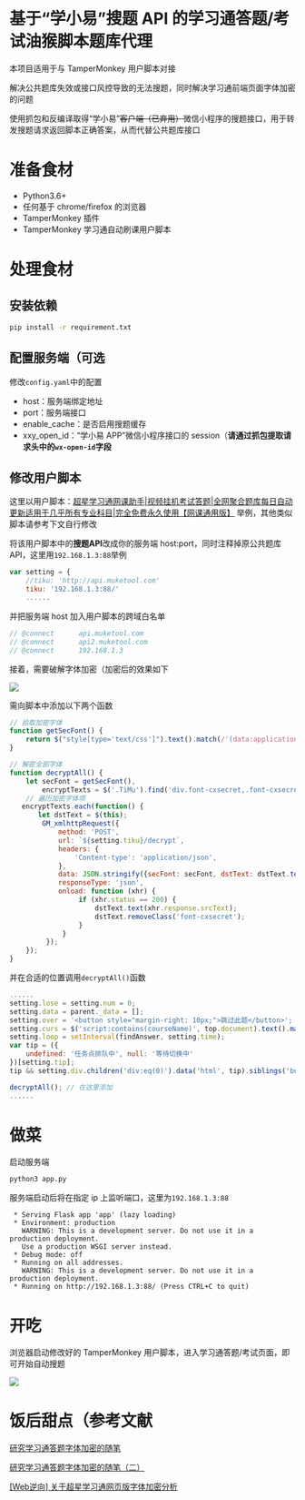 # 基于“学小易”搜题 API 的学习通答题/考试油猴脚本题库代理

本项目适用于与 TamperMonkey 用户脚本对接

解决公共题库失效或接口风控导致的无法搜题，同时解决学习通前端页面字体加密的问题

使用抓包和反编译取得“学小易”~~客户端（已弃用）~~微信小程序的搜题接口，用于转发搜题请求返回脚本正确答案，从而代替公共题库接口

# 准备食材

- Python3.6+
- 任何基于 chrome/firefox 的浏览器
- TamperMonkey 插件
- TamperMonkey 学习通自动刷课用户脚本

# 处理食材

## 安装依赖

```bash
pip install -r requirement.txt
```

## 配置服务端（可选

修改`config.yaml`中的配置
 
 - host：服务端绑定地址
 - port：服务端接口
 - enable_cache：是否启用搜题缓存
 - xxy_open_id：“学小易 APP”微信小程序接口的 session（**请通过抓包提取请求头中的`wx-open-id`字段**

## 修改用户脚本

这里以用户脚本：[超星学习通网课助手|视频挂机考试答题|全网聚合题库每日自动更新适用于几乎所有专业科目|完全免费永久使用【网课通用版】](https://greasyfork.org/zh-CN/scripts/426360) 举例，其他类似脚本请参考下文自行修改

将该用户脚本中的**搜题API**改成你的服务端 host:port，同时注释掉原公共题库 API，这里用`192.168.1.3:88`举例

```javascript
var setting = {
    //tiku: 'http://api.muketool.com'
    tiku: '192.168.1.3:88/'
    ......
```

并把服务端 host 加入用户脚本的跨域白名单

```javascript
// @connect      api.muketool.com
// @connect      api2.muketool.com
// @connect      192.168.1.3
```

接着，需要破解字体加密（加密后的效果如下

![](http://i0.hdslb.com/bfs/album/063c3182c89dd22878bf783f71d9b08929b135f1.png)

需向脚本中添加以下两个函数

```javascript
// 拾取加密字体
function getSecFont() {
    return $("style[type='text/css']").text().match(/'(data:application\/font-ttf;.*?)'/)[1]
}

// 解密全部字体
function decryptAll() {
    let secFont = getSecFont(),
        encryptTexts = $('.TiMu').find('div.font-cxsecret,.font-cxsecret a');
    // 遍历加密字体项
   encryptTexts.each(function() {
       let dstText = $(this);
        GM_xmlhttpRequest({
            method: 'POST',
            url: `${setting.tiku}/decrypt`,
            headers: {
                'Content-type': 'application/json',
            },
            data: JSON.stringify({secFont: secFont, dstText: dstText.text().trim()}),
            responseType: 'json',
            onload: function (xhr) {
                 if (xhr.status == 200) {
                     dstText.text(xhr.response.srcText);
                     dstText.removeClass('font-cxsecret');
                 }
             }
         });
    });
}
```

并在合适的位置调用`decryptAll()`函数

```javascript
......
setting.lose = setting.num = 0;
setting.data = parent._data = [];
setting.over = '<button style="margin-right: 10px;">跳过此题</button>';
setting.curs = $('script:contains(courseName)', top.document).text().match(/courseName:\'(.+?)\'|$/)[1] || $('h1').text().trim() || '无';
setting.loop = setInterval(findAnswer, setting.time);
var tip = ({
    undefined: '任务点排队中', null: '等待切换中'
})[setting.tip];
tip && setting.div.children('div:eq(0)').data('html', tip).siblings('button:eq(0)').click();

decryptAll(); // 在这里添加
......
```

# 做菜

启动服务端

```bash
python3 app.py
```

服务端启动后将在指定 ip 上监听端口，这里为`192.168.1.3:88`

```
 * Serving Flask app 'app' (lazy loading)
 * Environment: production
   WARNING: This is a development server. Do not use it in a production deployment.
   Use a production WSGI server instead.
 * Debug mode: off
 * Running on all addresses.
   WARNING: This is a development server. Do not use it in a production deployment.
 * Running on http://192.168.1.3:88/ (Press CTRL+C to quit)
```

# 开吃

浏览器启动修改好的 TamperMonkey 用户脚本，进入学习通答题/考试页面，即可开始自动搜题

![](http://i0.hdslb.com/bfs/album/51e821730faff7acea76f1b6d43fbf1e139aa239.jpg)

# 饭后甜点（参考文献

[研究学习通答题字体加密的随笔](https://shakaianee.top/archives/558/)

[研究学习通答题字体加密的随笔（二）](https://shakaianee.top/archives/661/)

[\[Web逆向\] 关于超星学习通网页版字体加密分析](https://www.52pojie.cn/forum.php?mod=viewthread&tid=1631357)